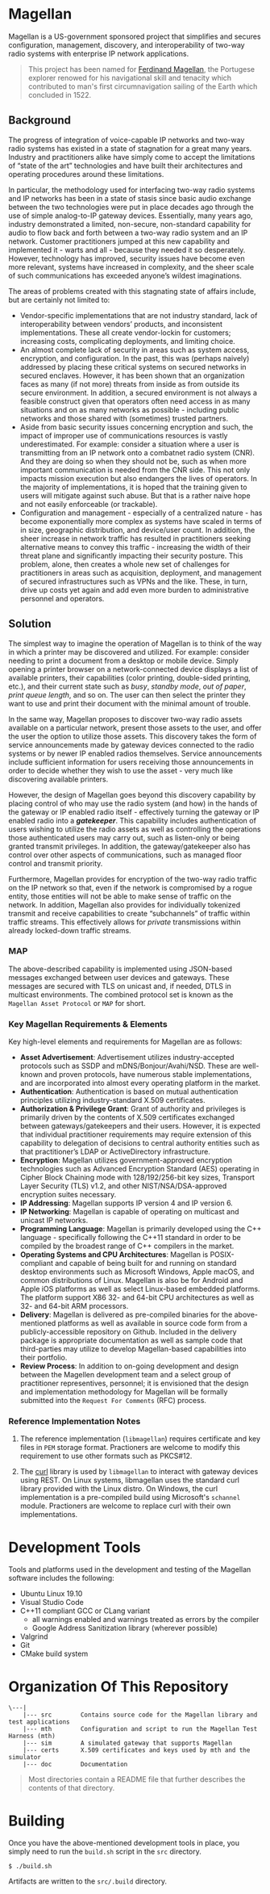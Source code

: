 # Magellan
Magellan is a US-government sponsored project that simplifies and secures configuration, management, discovery, and interoperability of two-way radio systems with enterprise IP network applications.
>This project has been named for [Ferdinand Magellan](https://en.wikipedia.org/wiki/Ferdinand_Magellan), the Portugese explorer renowed for his navigational skill and tenacity which contributed to man's first circumnavigation sailing of the Earth which concluded in 1522.

## Background
The progress of integration of voice-capable IP networks and two-way radio systems has existed in a state of stagnation for a great many years. Industry and practitioners alike have simply come to accept the limitations of “state of the art” technologies and have built their architectures and operating procedures around these limitations.

In particular, the methodology used for interfacing two-way radio systems and IP networks has been in a state of stasis since basic audio exchange between the two technologies were put in place decades ago through the use of simple analog-to-IP gateway devices. Essentially, many years ago, industry demonstrated a limited, non-secure, non-standard capability for audio to flow back and forth between a two-way radio system and an IP network. Customer practitioners jumped at this new capability and implemented it - warts and all - because they needed it so desperately. However, technology has improved, security issues have become even more relevant, systems have increased in complexity, and the sheer scale of such communications has exceeded anyone’s wildest imaginations.

The areas of problems created with this stagnating state of affairs include, but are certainly not limited to:
- Vendor-specific implementations that are not industry standard, lack of interoperability between vendors’ products, and inconsistent implementations. These all create vendor-lockin for customers; increasing costs, complicating deployments, and limiting choice.
- An almost complete lack of security in areas such as system access, encryption, and configuration. In the past, this was (perhaps naively) addressed by placing these critical systems on secured networks in secured enclaves. However, it has been shown that an organization faces as many (if not more) threats from inside as from outside its secure environment. In addition, a secured environment is not always a feasible construct given that operators often need access in as many situations and on as many networks as possible - including public networks and those shared with (sometimes) trusted partners.
- Aside from basic security issues concerning encryption and such, the impact of improper use of communications resources is vastly underestimated. For example: consider a situation where a user is transmitting from an IP network onto a combatnet radio system (CNR). And they are doing so when they should not be, such as when more important communication is needed from the CNR side. This not only impacts mission execution but also endangers the lives of operators. In the majority of implementations, it is hoped that the training given to users will mitigate against such abuse. But that is a rather naive hope and not easily enforceable (or trackable).
- Configuration and management - especially of a centralized nature - has become exponentially more complex as systems have scaled in terms of in size, geographic distribution, and device/user count. In addition, the sheer increase in network traffic has resulted in practitioners seeking alternative means to convey this traffic - increasing the width of their threat plane and significantly impacting their security posture. This problem, alone, then creates a whole new set of challenges for practitioners in areas such as acquisition, deployment, and management of secured infrastructures such as VPNs and the like. These, in turn, drive up costs yet again and add even more burden to administrative personnel and operators.

## Solution
The simplest way to imagine the operation of Magellan is to think of the way in which a printer may be discovered and utilized. For example: consider needing to print a document from a desktop or mobile device. Simply opening a printer browser on a network-connected device displays a list of available printers, their capabilities (color printing, double-sided printing, etc.), and their current state such as *busy*, *standby mode*, *out of paper*, *print queue length*, and so on. The user can then select the printer they want to use and print their document with the minimal amount of trouble.

In the same way, Magellan proposes to discover two-way radio assets available on a particular network, present those assets to the user, and offer the user the option to utilize those assets. This discovery takes the form of service announcements made by gateway devices connected to the radio systems or by newer IP enabled radios themselves. Service announcements include sufficient information for users receiving those announcements in order to decide whether they wish to use the asset - very much like discovering available printers.

However, the design of Magellan goes beyond this discovery capability by placing control of who may use the radio system (and how) in the hands of the gateway or IP enabled radio itself - effectively turning the gateway or IP enabled radio into a ***gatekeeper***. This capability includes authentication of users wishing to utilize the radio assets as well as controlling the operations those authenticated users may carry out, such as listen-only or being granted transmit privileges. In addition, the gateway/gatekeeper also has control over other aspects of communications, such as managed floor control and transmit priority.

Furthermore, Magellan provides for encryption of the two-way radio traffic on the IP network so that, even if the network is compromised by a rogue entity, those entities will not be able to make sense of traffic on the network. In addition, Magellan also provides for individually tokenized transmit and receive capabilities to create “subchannels” of traffic within traffic streams. This effectively allows for *private* transmissions within already locked-down traffic streams.

### MAP
The above-described capability is implemented using JSON-based messages exchanged between user devices and gateways. These messages are secured with TLS on unicast and, if needed, DTLS in multicast environments. The combined protocol set is known as the ``Magellan Asset Protocol`` or ``MAP`` for short.

### Key Magellan Requirements & Elements
Key high-level elements and requirements for Magellan are as follows:
- **Asset Advertisement**: Advertisement utilizes industry-accepted protocols such as SSDP and mDNS/Bonjour/Avahi/NSD. These are well-known and proven protocols, have numerous stable implementations, and are incorporated into almost every operating platform in the market.
- **Authentication**: Authentication is based on mutual authentication principles utilizing industry-standard X.509 certificates.
- **Authorization & Privilege Grant**: Grant of authority and privileges is primarily driven by the contents of X.509 certificates exchanged between gateways/gatekeepers and their users. However, it is expected that individual practitioner requirements may require extension of this capability to delegation of decisions to central authority entities such as that practitioner’s LDAP or ActiveDirectory infrastructure.
- **Encryption**: Magellan utilizes government-approved encryption technologies such as Advanced Encryption Standard (AES) operating in Cipher Block Chaining mode with 128/192/256-bit key sizes, Transport Layer Security (TLS) v1.2, and other NIST/NSA/DSA-approved encryption suites necessary.
- **IP Addressing**: Magellan supports IP version 4 and IP version 6.
- **IP Networking**: Magellan is capable of operating on multicast and unicast IP networks.
- **Programming Language**: Magellan is primarily developed using the C++ language - specifically following the C++11 standard in order to be compiled by the broadest range of C++ compilers in the market.
- **Operating Systems and CPU Architectures**:  Magellan is POSIX-compliant and capable of being built for and running on standard desktop environments such as Microsoft Windows, Apple macOS, and common distributions of Linux. Magellan is also be for Android and Apple iOS platforms as well as select Linux-based embedded platforms. The platform support X86 32- and 64-bit CPU architectures as well as 32- and 64-bit ARM processors.
- **Delivery**: Magellan is delivered as pre-compiled binaries for the above-mentioned platforms as well as available in source code form from a publicly-accessible repository on Github. Included in the delivery package is appropriate documentation as well as sample code that third-parties may utilize to develop Magellan-based capabilities into their portfolio.
- **Review Process**: In addition to on-going development and design between the Magellen development team and a select group of practitioner representives, personnel; it is envisioned that the design and implementation methodology for Magellan will be formally submitted into the ``Request For Comments`` (RFC) process.

### Reference Implementation Notes
1. The reference implementation (`libmagellan`) requires certificate and key files in `PEM` storage format.  Practioners are welcome to modify this requirement to use other formats such as PKCS#12.

2. The [curl](https://curl.haxx.se) library is used by `libmagellan` to interact with gateway devices using REST.  On Linux systems, libmagellan uses the standard curl library provided with the Linux distro.  On Windows, the curl implementation is a pre-compiled build using Microsoft's `schannel` module. Practioners are welcome to replace curl with their own implementations.

# Development Tools
Tools and platforms used in the development and testing of the Magellan software includes the
following:
- Ubuntu Linux 19.10
- Visual Studio Code
- C++11 compliant GCC or CLang variant
  - all warnings enabled and warnings treated as errors by the compiler
  - Google Address Sanitization library (wherever possible)
- Valgrind
- Git
- CMake build system

# Organization Of This Repository

```
\---|
    |--- src        Contains source code for the Magellan library and test applications
    |--- mth        Configuration and script to run the Magellan Test Harness (mth)
    |--- sim        A simulated gateway that supports Magellan
    |--- certs      X.509 certificates and keys used by mth and the simulator
    |--- doc        Documentation
```

>Most directories contain a README file that further describes the contents of that directory.

# Building
Once you have the above-mentioned development tools in place, you simply need to run the ``build.sh`` script in the ``src`` directory.

```shell
$ ./build.sh
```

Artifacts are written to the ``src/.build`` directory.
